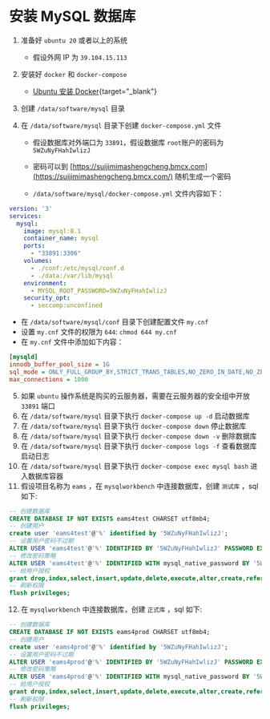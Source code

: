 # 安装 MySQL 数据库

1. 准备好 `ubuntu 20` 或者以上的系统
    - 假设外网 IP 为 `39.104.15.113`
2. 安装好 `docker` 和 `docker-compose`
    - [Ubuntu 安装 Docker](https://docs.docker.com/engine/install/ubuntu/#install-using-the-repository){target="_blank"}
3. 创建 `/data/software/mysql` 目录
4. 在 `/data/software/mysql` 目录下创建 `docker-compose.yml` 文件

    - 假设数据库对外端口为 `33891`，假设数据库 `root`账户的密码为 `5WZuNyFHahIwlizJ`
    - 密码可以到 [https://suijimimashengcheng.bmcx.com](https://suijimimashengcheng.bmcx.com/) 随机生成一个密码
    
    - `/data/software/mysql/docker-compose.yml` 文件内容如下：
```yaml
version: '3'
services:
  mysql:
    image: mysql:8.1
    container_name: mysql
    ports:
      - "33891:3306"
    volumes:
      - ./conf:/etc/mysql/conf.d
      - ./data:/var/lib/mysql
    environment:
      - MYSQL_ROOT_PASSWORD=5WZuNyFHahIwlizJ
    security_opt:
      - seccomp:unconfined
```
  - 在 `/data/software/mysql/conf` 目录下创建配置文件 `my.cnf`
  - 设置 `my.cnf` 文件的权限为 `644`: `chmod 644 my.cnf`
  - 在 `my.cnf` 文件中添加如下内容：
```ini
[mysqld]
innodb_buffer_pool_size = 1G
sql_mode = ONLY_FULL_GROUP_BY,STRICT_TRANS_TABLES,NO_ZERO_IN_DATE,NO_ZERO_DATE,ERROR_FOR_DIVISION_BY_ZERO,NO_ENGINE_SUBSTITUTION
max_connections = 1000
```
5. 如果 `ubuntu` 操作系统是购买的云服务器，需要在云服务器的安全组中开放 `33891` 端口
6. 在 `/data/software/mysql` 目录下执行 `docker-compose up -d` 启动数据库
7. 在 `/data/software/mysql` 目录下执行 `docker-compose down` 停止数据库
8. 在 `/data/software/mysql` 目录下执行 `docker-compose down -v` 删除数据库
9. 在 `/data/software/mysql` 目录下执行 `docker-compose logs -f` 查看数据库启动日志
10. 在 `/data/software/mysql` 目录下执行 `docker-compose exec mysql bash` 进入数据库容器
11. 假设项目名称为 `eams` ，在 `mysqlworkbench` 中连接数据库，创建 `测试库` ，sql 如下:
```sql
-- 创建数据库
CREATE DATABASE IF NOT EXISTS eams4test CHARSET utf8mb4;
-- 创建用户
create user 'eams4test'@'%' identified by '5WZuNyFHahIwlizJ';
-- 设置用户密码不过期
ALTER USER 'eams4test'@'%' IDENTIFIED BY '5WZuNyFHahIwlizJ' PASSWORD EXPIRE NEVER;
-- 修改密码策略
ALTER USER 'eams4test'@'%' IDENTIFIED WITH mysql_native_password BY '5WZuNyFHahIwlizJ';
-- 给用户授权
grant drop,index,select,insert,update,delete,execute,alter,create,references,lock tables on eams4test.* to 'eams4test'@'%';
-- 刷新权限
flush privileges;
```
12. 在 `mysqlworkbench` 中连接数据库，创建 `正式库` ，sql 如下:
```sql
-- 创建数据库
CREATE DATABASE IF NOT EXISTS eams4prod CHARSET utf8mb4;
-- 创建用户
create user 'eams4prod'@'%' identified by '5WZuNyFHahIwlizJ';
-- 设置用户密码不过期
ALTER USER 'eams4prod'@'%' IDENTIFIED BY '5WZuNyFHahIwlizJ' PASSWORD EXPIRE NEVER;
-- 修改密码策略
ALTER USER 'eams4prod'@'%' IDENTIFIED WITH mysql_native_password BY '5WZuNyFHahIwlizJ';
-- 给用户授权
grant drop,index,select,insert,update,delete,execute,alter,create,references,lock tables on eams4prod.* to 'eams4prod'@'%';
-- 刷新权限
flush privileges;
```